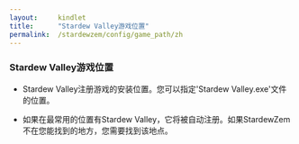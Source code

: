 ```yaml
---
layout:     kindlet
title:      "Stardew Valley游戏位置"
permalink:  /stardewzem/config/game_path/zh
---
```


### **Stardew Valley游戏位置**

* Stardew Valley注册游戏的安装位置。您可以指定'Stardew Valley.exe'文件的位置。

* 如果在最常用的位置有Stardew Valley，它将被自动注册。如果StardewZem不在您能找到的地方，您需要找到该地点。 

<br/>
<br/>
